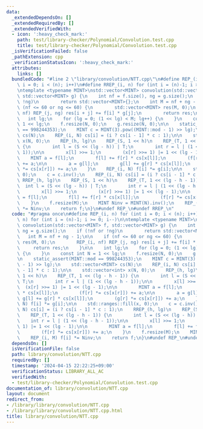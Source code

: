 ```yaml
---
data:
  _extendedDependsOn: []
  _extendedRequiredBy: []
  _extendedVerifiedWith:
  - icon: ':heavy_check_mark:'
    path: test/library-checker/Polynomial/Convolution.test.cpp
    title: test/library-checker/Polynomial/Convolution.test.cpp
  _isVerificationFailed: false
  _pathExtension: cpp
  _verificationStatusIcon: ':heavy_check_mark:'
  attributes:
    links: []
  bundledCode: "#line 2 \"library/convolution/NTT.cpp\"\n#define REP_(i, n) for (int\
    \ i = 0; i < (n); i++)\n#define RREP_(i, n) for (int i = (n)-1; i >= 0; i--)\n\
    \ntemplate <typename MINT>\nstd::vector<MINT> convolution(std::vector<MINT> f,\
    \ std::vector<MINT> g) {\n    int nf = f.size(), ng = g.size();\n    if (!nf or\
    \ !ng)\n        return std::vector<MINT>{};\n    int M = nf + ng - 1;\n\n    if\
    \ (nf <= 60 or ng <= 60) {\n        std::vector<MINT> res(M, 0);\n        REP_(i,\
    \ nf) REP_(j, ng) res[i + j] += f[i] * g[j];\n        return res;\n    }\n\n \
    \   int lg;\n    for (lg = 0; (1 << lg) < M; lg++) {\n    }\n    const int N =\
    \ 1 << lg;\n    f.resize(N, 0);\n    g.resize(N, 0);\n\n    static_assert(MINT::mod\
    \ == 998244353);\n    MINT c = MINT(3).pow((MINT::mod - 1) >> lg);\n    std::vector<MINT>\
    \ cs(N);\n    REP_(i, N) cs[i] = (i ? cs[i - 1] * c : 1);\n\n    std::vector<int>\
    \ x(N, 0);\n    REP_(h, lg)\n    REP_(S, 1 << h)\n    REP_(T, 1 << (lg - h - 1))\
    \ {\n        int l = (S << (lg - h)) | T;\n        int r = l | (1 << (lg - h -\
    \ 1));\n\n        x[l] >>= 1;\n        (x[r] >>= 1) |= 1 << (lg - 1);\n\n    \
    \    MINT a = f[l];\n        f[l] += f[r] * cs[x[l]];\n        (f[r] *= cs[x[r]])\
    \ += a;\n\n        a = g[l];\n        g[l] += g[r] * cs[x[l]];\n        (g[r]\
    \ *= cs[x[r]]) += a;\n    }\n    REP_(i, N) f[i] *= g[i];\n\n    std::ranges::fill(x,\
    \ 0);\n    c = c.inv();\n    REP_(i, N) cs[i] = (i ? cs[i - 1] * c : 1);\n   \
    \ RREP_(h, lg)\n    REP_(S, 1 << h)\n    REP_(T, 1 << (lg - h - 1)) {\n      \
    \  int l = (S << (lg - h)) | T;\n        int r = l | (1 << (lg - h - 1));\n\n\
    \        x[l] >>= 1;\n        (x[r] >>= 1) |= 1 << (lg - 1);\n\n        MINT a\
    \ = f[l];\n        f[l] += f[r] * cs[x[l]];\n        (f[r] *= cs[x[r]]) += a;\n\
    \    }\n    f.resize(M);\n    MINT Ninv = MINT(N).inv();\n    REP_(i, M) f[i]\
    \ *= Ninv;\n    return f;\n}\n#undef REP_\n#undef RREP_\n"
  code: "#pragma once\n#define REP_(i, n) for (int i = 0; i < (n); i++)\n#define RREP_(i,\
    \ n) for (int i = (n)-1; i >= 0; i--)\n\ntemplate <typename MINT>\nstd::vector<MINT>\
    \ convolution(std::vector<MINT> f, std::vector<MINT> g) {\n    int nf = f.size(),\
    \ ng = g.size();\n    if (!nf or !ng)\n        return std::vector<MINT>{};\n \
    \   int M = nf + ng - 1;\n\n    if (nf <= 60 or ng <= 60) {\n        std::vector<MINT>\
    \ res(M, 0);\n        REP_(i, nf) REP_(j, ng) res[i + j] += f[i] * g[j];\n   \
    \     return res;\n    }\n\n    int lg;\n    for (lg = 0; (1 << lg) < M; lg++)\
    \ {\n    }\n    const int N = 1 << lg;\n    f.resize(N, 0);\n    g.resize(N, 0);\n\
    \n    static_assert(MINT::mod == 998244353);\n    MINT c = MINT(3).pow((MINT::mod\
    \ - 1) >> lg);\n    std::vector<MINT> cs(N);\n    REP_(i, N) cs[i] = (i ? cs[i\
    \ - 1] * c : 1);\n\n    std::vector<int> x(N, 0);\n    REP_(h, lg)\n    REP_(S,\
    \ 1 << h)\n    REP_(T, 1 << (lg - h - 1)) {\n        int l = (S << (lg - h)) |\
    \ T;\n        int r = l | (1 << (lg - h - 1));\n\n        x[l] >>= 1;\n      \
    \  (x[r] >>= 1) |= 1 << (lg - 1);\n\n        MINT a = f[l];\n        f[l] += f[r]\
    \ * cs[x[l]];\n        (f[r] *= cs[x[r]]) += a;\n\n        a = g[l];\n       \
    \ g[l] += g[r] * cs[x[l]];\n        (g[r] *= cs[x[r]]) += a;\n    }\n    REP_(i,\
    \ N) f[i] *= g[i];\n\n    std::ranges::fill(x, 0);\n    c = c.inv();\n    REP_(i,\
    \ N) cs[i] = (i ? cs[i - 1] * c : 1);\n    RREP_(h, lg)\n    REP_(S, 1 << h)\n\
    \    REP_(T, 1 << (lg - h - 1)) {\n        int l = (S << (lg - h)) | T;\n    \
    \    int r = l | (1 << (lg - h - 1));\n\n        x[l] >>= 1;\n        (x[r] >>=\
    \ 1) |= 1 << (lg - 1);\n\n        MINT a = f[l];\n        f[l] += f[r] * cs[x[l]];\n\
    \        (f[r] *= cs[x[r]]) += a;\n    }\n    f.resize(M);\n    MINT Ninv = MINT(N).inv();\n\
    \    REP_(i, M) f[i] *= Ninv;\n    return f;\n}\n#undef REP_\n#undef RREP_"
  dependsOn: []
  isVerificationFile: false
  path: library/convolution/NTT.cpp
  requiredBy: []
  timestamp: '2024-04-15 22:22:25+09:00'
  verificationStatus: LIBRARY_ALL_AC
  verifiedWith:
  - test/library-checker/Polynomial/Convolution.test.cpp
documentation_of: library/convolution/NTT.cpp
layout: document
redirect_from:
- /library/library/convolution/NTT.cpp
- /library/library/convolution/NTT.cpp.html
title: library/convolution/NTT.cpp
---
```

